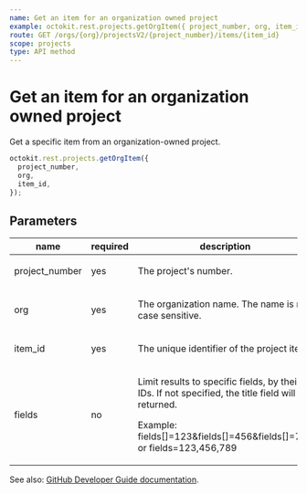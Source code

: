 ```yaml
---
name: Get an item for an organization owned project
example: octokit.rest.projects.getOrgItem({ project_number, org, item_id })
route: GET /orgs/{org}/projectsV2/{project_number}/items/{item_id}
scope: projects
type: API method
---
```


# Get an item for an organization owned project

Get a specific item from an organization-owned project.

```js
octokit.rest.projects.getOrgItem({
  project_number,
  org,
  item_id,
});
```

## Parameters

<table>
  <thead>
    <tr>
      <th>name</th>
      <th>required</th>
      <th>description</th>
    </tr>
  </thead>
  <tbody>
    <tr><td>project_number</td><td>yes</td><td>

The project's number.

</td></tr>
<tr><td>org</td><td>yes</td><td>

The organization name. The name is not case sensitive.

</td></tr>
<tr><td>item_id</td><td>yes</td><td>

The unique identifier of the project item.

</td></tr>
<tr><td>fields</td><td>no</td><td>

Limit results to specific fields, by their IDs. If not specified, the title field will be returned.

Example: fields[]=123&fields[]=456&fields[]=789 or fields=123,456,789

</td></tr>
  </tbody>
</table>

See also: [GitHub Developer Guide documentation](https://docs.github.com/rest/projects/items#get-an-item-for-an-organization-owned-project).
